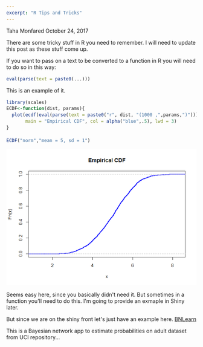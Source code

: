 ```yaml
---
excerpt: "R Tips and Tricks"
---
```


Taha Monfared
October 24, 2017

There are some tricky stuff in R you need to remember. I will need to update this post as these stuff come up.

If you want to pass on a text to be converted to a function in R you will need to do so in this way:

``` r
eval(parse(text = paste0(...)))
```

This is an example of it.

``` r
library(scales)
ECDF<-function(dist, params){
  plot(ecdf(eval(parse(text = paste0("r", dist, "(1000 ,",params,")")))),
       main = "Empirical CDF", col = alpha("blue",.5), lwd = 3)
}

ECDF("norm","mean = 5, sd = 1")
```

![](/assets/images/2017-10-24-R-Tricks_files/figure-markdown_github/unnamed-chunk-1-1.png)

Seems easy here, since you basically didn't need it. But sometimes in a function you'll need to do this. I'm going to provide an exmaple in Shiny later.

But since we are on the shiny front let's just have an example here. [BNLearn](https://tahamonfared.shinyapps.io/Bayesian_Network/?lipi=urn%3Ali%3Apage%3Ad_flagship3_profile_view_base_treasury%3Br6XWYE10SDahuZR4AACxxA%3D%3D)

This is a Bayesian network app to estimate probabilities on adult dataset from UCI repository...
